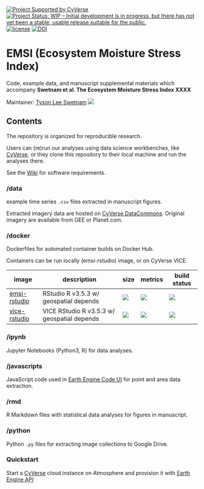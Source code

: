 [![Project Supported by CyVerse](https://img.shields.io/badge/Supported%20by-CyVerse-blue.svg)](https://www.cyverse.org)
[![Project Status: WIP – Initial development is in progress, but there has not yet been a stable, usable release suitable for the public.](https://www.repostatus.org/badges/latest/wip.svg)](https://www.repostatus.org/#wip) [![license](https://img.shields.io/badge/license-GPLv3-blue.svg)](https://opensource.org/licenses/GPL-3.0) [![DOI](https://zenodo.org/badge/116533015.svg)](https://zenodo.org/badge/latestdoi/116533015)
# EMSI (Ecosystem Moisture Stress Index)

Code, example data, and manuscript supplemental materials which accompany **Swetnam et al. The Ecosystem Moisture Stress Index XXXX**

Maintainer: [Tyson Lee Swetnam](http://tyson-swetnam.github.io/) [![](https://orcid.org/sites/default/files/images/orcid_16x16.png)](http://orcid.org/0000-0002-6639-7181)

## Contents

The repository is organized for reproducible research. 

Users can (re)run our analyses using data science workbenches, like [CyVerse](https://cyverse.org), or they clone this repository to their local machine and run the analyses there. 

See the [Wiki](https://github.com/tyson-swetnam/emsi/wiki) for software requirements.

### /data

example time series `.csv` files extracted in manuscript figures.

Extracted imagery data are hosted on [CyVerse DataCommons](http://datacommons.cyverse.org/). Original imagery are available from GEE or Planet.com.

### /docker

Dockerfiles for automated container builds on Docker Hub.

Containers can be run locally (emsi-rstudio) image, or on CyVerse VICE.

image            | description                               | size   | metrics | build status 
---------------- | ----------------------------------------- | ------ | ------- | --------------
[emsi-rstudio](https://hub.docker.com/r/tswetnam/emsi-rstudio/docker) | RStudio R v3.5.3 w/ geospatial depends | [![](https://images.microbadger.com/badges/image/tswetnam/emsi-rstudio.svg)](https://microbadger.com/images/tswetnam/emsi-rstudio) | [![](https://img.shields.io/docker/pulls/tswetnam/emsi-rstudio.svg)](https://hub.docker.com/r/tswetnam/emsi-rstudio)  |  [![](https://img.shields.io/docker/automated/tswetnam/emsi-rstudio.svg)](https://hub.docker.com/r/tswetnam/emsi-rstudio/builds)
[vice-rstudio](https://hub.docker.com/r/tswetnam/vice-rstudio-geospatial/docker) | VICE RStudio R v3.5.3 w/ geospatial depends | [![](https://images.microbadger.com/badges/image/tswetnam/vice-rstudio-geospatial.svg)](https://microbadger.com/images/tswetnam/vice-rstudio-geospatial) | [![](https://img.shields.io/docker/pulls/tswetnam/vice-rstudio-geospatial.svg)](https://hub.docker.com/r/tswetnam/vice-rstudio-geospatial)  |  [![](https://img.shields.io/docker/automated/tswetnam/vice-rstudio-geospatial.svg)](https://hub.docker.com/r/tswetnam/vice-rstudio-geospatial/builds)

### /ipynb

Jupyter Notebooks (Python3, R) for data analyses.

### /javascripts

JavaScript code used in [Earth Engine Code UI](https://code.earthengine.google.com/) for point and area data extraction.

### /rmd

R Markdown files with statistical data analyses for figures in manuscript. 

### /python

Python `.py` files for extracting image collections to Google Drive.

### Quickstart

Start a [CyVerse](https://cyverse.org) cloud instance on Atmosphere and provision it with [Earth Engine API](atmo.md)

